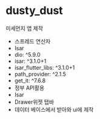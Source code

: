 # dusty_dust

미세먼지 앱 제작
- 스프레드 연산자
- Isar
- dio: ^5.9.0
- isar: ^3.1.0+1
- isar_flutter_libs: ^3.1.0+1
- path_provider: ^2.1.5
- get_it: ^7.6.8
- 정부 API활용
- Isar
- Drawer위젯 탭바
- 데이터 베이스에서 받아와 ui에 제작 
